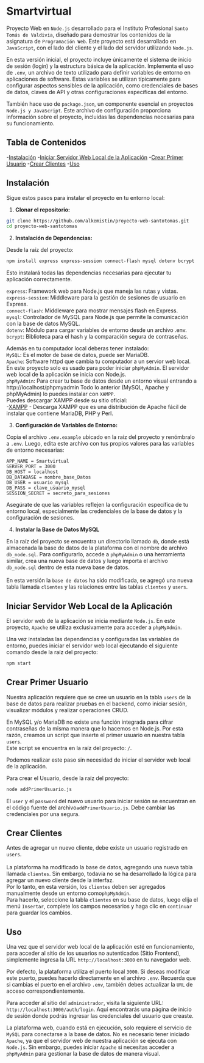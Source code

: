 # Smartvirtual

Proyecto Web en `Node.js` desarrollado para el Instituto Profesional `Santo Tomás de Valdivia`, diseñado para demostrar los contenidos de la asignatura de `Programación Web`. Este proyecto está desarrollado en `JavaScript`, con el lado del cliente y el lado del servidor utilizando `Node.js`.

En esta versión inicial, el proyecto incluye únicamente el sistema de inicio de sesión (login) y la estructura básica de la aplicación. Implementa el uso de `.env`, un archivo de texto utilizado para definir variables de entorno en aplicaciones de software. Estas variables se utilizan típicamente para configurar aspectos sensibles de la aplicación, como credenciales de bases de datos, claves de API y otras configuraciones específicas del entorno.

También hace uso de `package.json`, un componente esencial en proyectos `Node.js y JavaScript`. Este archivo de configuración proporciona información sobre el proyecto, incluidas las dependencias necesarias para su funcionamiento.

## Tabla de Contenidos

-[Instalación](#instalación)
-[Iniciar Servidor Web Local de la Aplicación](#iniciar-servidor-web-local-de-la-aplicación)
-[Crear Primer Usuario](#crear-primer-usuario)
-[Crear Clientes](#crear-clientes)
-[Uso](#uso)

## Instalación

Sigue estos pasos para instalar el proyecto en tu entorno local:

1. **Clonar el repositorio:**

```sh
git clone https://github.com/alkemistin/proyecto-web-santotomas.git
cd proyecto-web-santotomas
```
2. **Instalación de Dependencias:**

Desde la raíz del proyecto:
```sh
npm install express express-session connect-flash mysql dotenv bcrypt
```
Esto instalará todas las dependencias necesarias para ejecutar tu aplicación correctamente.

`express`: Framework web para Node.js que maneja las rutas y vistas.<br>
`express-session`: Middleware para la gestión de sesiones de usuario en Express.<br>
`connect-flash`: Middleware para mostrar mensajes flash en Express.<br>
`mysql`: Controlador de MySQL para Node.js que permite la comunicación con la base de datos MySQL.<br>
`dotenv`: Módulo para cargar variables de entorno desde un archivo .env.<br>
`bcrypt`: Biblioteca para el hash y la comparación segura de contraseñas.<br>    


Además en tu computador local deberas tener instalado:<br>
`MySQL`: Es el motor de base de datos, puede ser MariaDB.<br>
`Apache`: Software httpd que cambia tu computador a un servior web local. En este proyecto solo es usado para poder iniciar `phpMyAdmin`. El servidor web local de la aplicación se inicia con Node.js.<br>
`phpMyAdmin`: Para crear tu base de datos desde un entorno visual entrando a http://localhost/phpmyadmin
Todo lo anterior (MySQL, Apache y phpMyAdmin) lo puedes instalar con `XAMPP`.<br>
Puedes descargar XAMPP desde su sitio oficial:<br>
-[XAMPP](https://www.apachefriends.org/es/download.html) - Descarga XAMPP que es una distribución de Apache fácil de instalar que contiene MariaDB, PHP y Perl.

    
3. **Configuración de Variables de Entorno:**

Copia el archivo `.env.example` ubicado en la raíz del proyecto y renómbralo a `.env`. Luego, edita este archivo con tus propios valores para las variables de entorno necesarias:

```dotenv
APP_NAME = Smartvirtual
SERVER_PORT = 3000
DB_HOST = localhost
DB_DATABASE = nombre_base_Datos
DB_USER = usuario_mysql
DB_PASS = clave_usuario_mysql
SESSION_SECRET = secreto_para_sesiones
```

Asegúrate de que las variables reflejen la configuración específica de tu entorno local, especialmente las credenciales de la base de datos y la configuración de sesiones.

4. **Instalar la Base de Datos MySQL**

En la raíz del proyecto se encuentra un directorio llamado `db`, donde está almacenada la base de datos de la plataforma con el nombre de archivo `db_node.sql`. Para configurarlo, accede a `phpMyAdmin` o una herramienta similar, crea una nueva base de datos y luego importa el archivo `db_node.sql` dentro de esta nueva base de datos.<br><br>
En esta versión la `base de datos` ha sido modificada, se agregó una nueva tabla llamada `clientes` y las relaciones entre las tablas `clientes` y `users`.

## Iniciar Servidor Web Local de la Aplicación
    
El servidor web de la aplicación se inicia mediante `Node.js`. En este proyecto, `Apache` se utiliza exclusivamente para acceder a `phpMyAdmin`.

Una vez instaladas las dependencias y configuradas las variables de entorno, puedes iniciar el servidor web local ejecutando el siguiente comando desde la raíz del proyecto:
```sh
npm start
```

## Crear Primer Usuario

Nuestra aplicación requiere que se cree un usuario en la tabla `users` de la base de datos para realizar pruebas en el backend, como iniciar sesión, visualizar módulos y realizar operaciones CRUD.

En MySQL y/o MariaDB no existe una función integrada para cifrar contraseñas de la misma manera que lo hacemos en Node.js. Por esta razón, creamos un script que inserte el primer usuario en nuestra tabla `users`.<br>
Este script se encuentra en la raíz del proyecto: `/`.<br>

Podemos realizar este paso sin necesidad de iniciar el servidor web local de la aplicación.

Para crear el Usuario, desde la raíz del proyecto:
```sh
node addPrimerUsuario.js
```
El `user` y el `password` del nuevo usuario para iniciar sesión se encuentran en el código fuente del archivo`addPrimerUsuario.js`. Debe cambiar las credenciales por una segura.

## Crear Clientes

Antes de agregar un nuevo cliente, debe existe un usuario registrado en `users`.<br><br>
La plataforma ha modificado la base de datos, agregando una nueva tabla llamada `clientes`. Sin embargo, todavía no se ha desarrollado la lógica para agregar un nuevo cliente desde la interfaz. <br>
Por lo tanto, en esta versión, los `clientes` deben ser agregados manualmente desde un entorno como`phpMyAdmin`.<br>
Para hacerlo, seleccione la tabla `clientes` en su base de datos, luego elija el menú `Insertar`, complete los campos necesarios y haga clic en `continuar` para guardar los cambios.

## Uso

Una vez que el servidor web local de la aplicación esté en funcionamiento, para acceder al sitio de los usuarios no autenticados (Sitio Frontend), simplemente ingresa la URL `http://localhost:3000` en tu navegador web.

Por defecto, la plataforma utiliza el puerto local `3000`. Si deseas modificar este puerto, puedes hacerlo directamente en el archivo `.env`. Recuerda que si cambias el puerto en el archivo `.env`, también debes actualizar la `URL` de acceso correspondientemente.

Para acceder al sitio del `administrador`, visita la siguiente URL: `http://localhost:3000/auth/login`. Aquí encontrarás una página de inicio de sesión donde podrás ingresar las credenciales del usuario que creaste.

La plataforma web, cuando está en ejecución, solo requiere el servicio de `MySQL` para conectarse a la base de datos. No es necesario tener iniciado `Apache`, ya que el servidor web de nuestra aplicación se ejecuta con `Node.js`. Sin embargo, puedes iniciar `Apache` si necesitas acceder a `phpMyAdmin` para gestionar la base de datos de manera visual.
